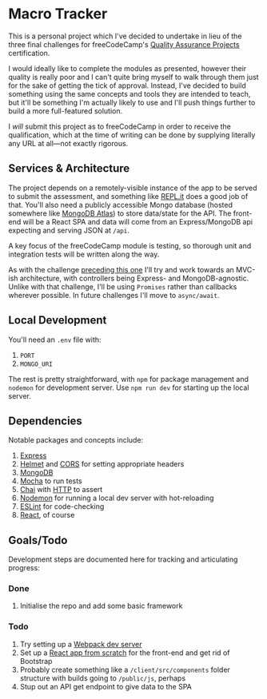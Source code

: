 # Macro Tracker

This is a personal project which I've decided to undertake in lieu of the three final challenges for freeCodeCamp's [Quality Assurance Projects](https://www.freecodecamp.org/learn/quality-assurance/quality-assurance-projects/issue-tracker) certification. 

I would ideally like to complete the modules as presented, however their quality is really poor and I can't quite bring myself to walk through them just for the sake of getting the tick of approval. Instead, I've decided to build something using the same concepts and tools they are intended to teach, but it'll be something I'm actually likely to use and I'll push things further to build a more full-featured solution. 

I _will_ submit this project as to freeCodeCamp in order to receive the qualification, which at the time of writing can be done by supplying literally any URL at all—not exactly rigorous.

## Services & Architecture

The project depends on a remotely-visible instance of the app to be served to submit the assessment, and something like [REPL.it](https://repl.it/) does a good job of that. You'll also need a publicly accessible Mongo database (hosted somewhere like [MongoDB Atlas](https://www.mongodb.com/cloud/atlas)) to store data/state for the API. The front-end will be a React SPA and data will come from an Express/MongoDB api expecting and serving JSON at `/api`.

A key focus of the freeCodeCamp module is testing, so thorough unit and integration tests will be written along the way.

As with the challenge [preceding this one](https://github.com/dvbsknd/FCC-issue-tracker) I'll try and work towards an MVC-ish architecture, with controllers being Express- and MongoDB-agnostic. Unlike with that challenge, I'll be using `Promises` rather than callbacks wherever possible. In future challenges I'll move to `async/await`.

## Local Development

You'll need an `.env` file with:

1. `PORT`
1. `MONGO_URI`

The rest is pretty straightforward, with `npm` for package management and `nodemon` for development server. Use `npm run dev` for starting up the local server.

## Dependencies

Notable packages and concepts include:

1. [Express](https://www.npmjs.com/package/express)
1. [Helmet](https://www.npmjs.com/package/helmet) and [CORS](https://www.npmjs.com/package/cors) for setting appropriate headers
1. [MongoDB](https://www.npmjs.com/package/mongodb)
1. [Mocha](https://www.npmjs.com/package/mocha) to run tests
1. [Chai](https://www.npmjs.com/package/chai) with [HTTP](https://www.npmjs.com/package/chai-http) to assert
1. [Nodemon](https://www.npmjs.com/package/nodemon) for running a local dev server with hot-reloading
1. [ESLint](https://www.npmjs.com/package/eslint) for code-checking
1. [React](https://reactjs.org/), of course

## Goals/Todo

Development steps are documented here for tracking and articulating progress:

### Done

1. Initialise the repo and add some basic framework

### Todo

1. Try setting up a [Webpack dev server](https://github.com/webpack/webpack-dev-server)
1. Set up a [React app from scratch](https://blog.usejournal.com/creating-a-react-app-from-scratch-f3c693b84658) for the front-end and get rid of Bootstrap
1. Probably create something like a `/client/src/components` folder structure with builds going to `/public/js`, perhaps
1. Stup out an API get endpoint to give data to the SPA
